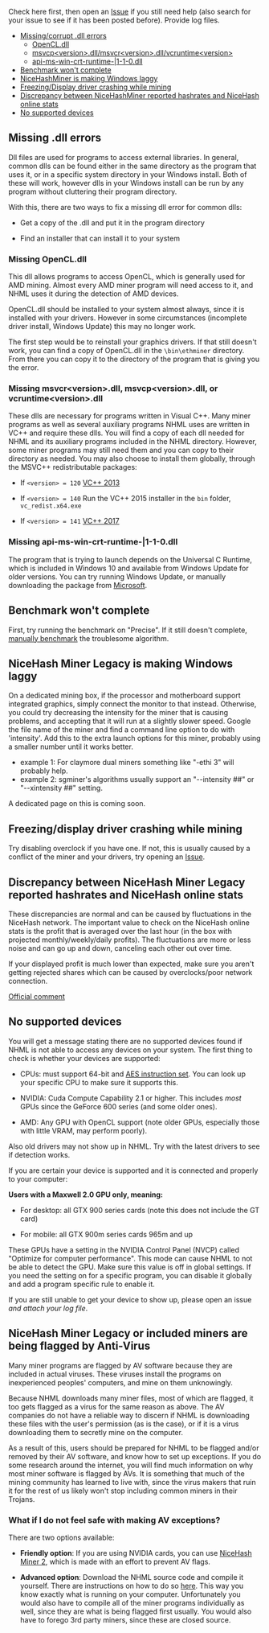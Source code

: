 Check here first, then open an [Issue](https://github.com/NiceHash/NiceHashMinerLegacy/issues) if you still need help (also search for your issue to see if it has been posted before). Provide log files.

* [Missing/corrupt .dll errors](#dllerrors)
  * [OpenCL.dll](#opencl)
  * [msvcp\<version>.dll/msvcr\<version>.dll/vcruntime\<version>](#msvcp)
  * [api-ms-win-crt-runtime-|1-1-0.dll](#crt)
* [Benchmark won't complete](#bench)
* [NiceHashMiner is making Windows laggy](#lag)
* [Freezing/Display driver crashing while mining](#ddcrash)
* [Discrepancy between NiceHashMiner reported hashrates and NiceHash online stats](#profitdisc) 
* [No supported devices](#nosupportdev)

## <a name="dllerrors"></a> Missing .dll errors

Dll files are used for programs to access external libraries. In general, common dlls can be found either in the same directory as the program that uses it, or in a specific system directory in your Windows install. Both of these will work, however dlls in your Windows install can be run by any program without cluttering their program directory.

With this, there are two ways to fix a missing dll error for common dlls:

* Get a copy of the .dll and put it in the program directory

* Find an installer that can install it to your system

### <a name="opencl"></a> Missing OpenCL.dll

This dll allows programs to access OpenCL, which is generally used for AMD mining. Almost every AMD miner program will need access to it, and NHML uses it during the detection of AMD devices. 

OpenCL.dll should be installed to your system almost always, since it is installed with your drivers. However in some circumstances (incomplete driver install, Windows Update) this may no longer work. 

The first step would be to reinstall your graphics drivers. If that still doesn't work, you can find a copy of OpenCL.dll in the `\bin\ethminer` directory. From there you can copy it to the directory of the program that is giving you the error.

### <a name="msvcp"></a> Missing msvcr\<version>.dll, msvcp\<version>.dll, or vcruntime\<version>.dll

These dlls are necessary for programs written in Visual C++. Many miner programs as well as several auxiliary programs NHML uses are written in VC++ and require these dlls. You will find a copy of each dll needed for NHML and its auxiliary programs included in the NHML directory. However, some miner programs may still need them and you can copy to their directory as needed. You may also choose to install them globally, through the MSVC++ redistributable packages:

* If `<version> = 120` [VC++ 2013](https://www.microsoft.com/en-ca/download/details.aspx?id=40784)

* If `<version> = 140` Run the VC++ 2015 installer in the `bin` folder, `vc_redist.x64.exe`

* If `<version> = 141` [VC++ 2017](https://go.microsoft.com/fwlink/?LinkId=746572)

### <a name="crt"></a> Missing api-ms-win-crt-runtime-|1-1-0.dll

The program that is trying to launch depends on the Universal C Runtime, which is included in Windows 10 and available from Windows Update for older versions. You can try running Windows Update, or manually downloading the package from [Microsoft](https://support.microsoft.com/en-us/help/2999226/update-for-universal-c-runtime-in-windows).

## <a name="bench"></a> Benchmark won't complete

First, try running the benchmark on "Precise". If it still doesn't complete, [manually benchmark](https://github.com/NiceHash/NiceHashMinerLegacy/wiki/Getting-started#manualbenchmarking) the troublesome algorithm.

## <a name="lag"></a> NiceHash Miner Legacy is making Windows laggy

On a dedicated mining box, if the processor and motherboard support integrated graphics, simply connect the monitor to that instead. Otherwise, you could try decreasing the intensity for the miner that is causing problems, and accepting that it will run at a slightly slower speed. Google the file name of the miner and find a command line option to do with 'intensity'. Add this to the extra launch options for this miner, probably using a smaller number until it works better.
* example 1: For claymore dual miners something like "-ethi 3" will probably help.
* example 2: sgminer's algorithms usually support an "--intensity ##" or "--xintensity ##" setting.

A dedicated page on this is coming soon.

## <a name="ddcrash"></a> Freezing/display driver crashing while mining

Try disabling overclock if you have one. If not, this is usually caused by a conflict of the miner and your drivers, try opening an [Issue](https://github.com/NiceHash/NiceHashMinerLegacy/issues).

## <a name="profitdisc"></a> Discrepancy between NiceHash Miner Legacy reported hashrates and NiceHash online stats

These discrepancies are normal and can be caused by fluctuations in the NiceHash network. The important value to check on the NiceHash online stats is the profit that is averaged over the last hour (in the box with projected monthly/weekly/daily profits). The fluctuations are more or less noise and can go up and down, canceling each other out over time.

If your displayed profit is much lower than expected, make sure you aren't getting rejected shares which can be caused by overclocks/poor network connection.

[Official comment](https://www.reddit.com/r/NiceHash/comments/6in4aw/mining_the_speed_on_the_web_is_not_the_same_as/)

## <a name="nosupportdev"></a> No supported devices

You will get a message stating there are no supported devices found if NHML is not able to access any devices on your system. The first thing to check is whether your devices are supported:

* CPUs: must support 64-bit and [AES instruction set](https://en.wikipedia.org/wiki/AES_instruction_set#Intel_and_AMD_x86_architecture). You can look up your specific CPU to make sure it supports this.

* NVIDIA: Cuda Compute Capability 2.1 or higher. This includes *most* GPUs since the GeForce 600 series (and some older ones).

* AMD: Any GPU with OpenCL support (note older GPUs, especially those with little VRAM, may perform poorly).

Also old drivers may not show up in NHML. Try with the latest drivers to see if detection works.

If you are certain your device is supported and it is connected and properly to your computer:

**Users with a Maxwell 2.0 GPU only, meaning:**

* For desktop: all GTX 900 series cards (note this does not include the GT card)

* For mobile: all GTX 900m series cards 965m and up

These GPUs have a setting in the NVIDIA Control Panel (NVCP) called "Optimize for computer performance". This mode can cause NHML to not be able to detect the GPU. Make sure this value is off in global settings. If you need the setting on for a specific program, you can disable it globally and add a program specific rule to enable it.

If you are still unable to get your device to show up, please open an issue *and attach your log file*.

## NiceHash Miner Legacy or included miners are being flagged by Anti-Virus

Many miner programs are flagged by AV software because they are included in actual viruses. These viruses install the programs on inexperienced peoples' computers, and mine on them unknowingly.

Because NHML downloads many miner files, most of which are flagged, it too gets flagged as a virus for the same reason as above. The AV companies do not have a reliable way to discern if NHML is downloading these files with the user's permission (as is the case), or if it is a virus downloading them to secretly mine on the computer.

As a result of this, users should be prepared for NHML to be flagged and/or removed by their AV software, and know how to set up exceptions. If you do some research around the internet, you will find much information on why most miner software is flagged by AVs. It is something that much of the mining community has learned to live with, since the virus makers that ruin it for the rest of us likely won't stop including common miners in their Trojans.

### What if I do not feel safe with making AV exceptions?

There are two options available:

* **Friendly option**: If you are using NVIDIA cards, you can use [NiceHash Miner 2](https://miner.nicehash.com/), which is made with an effort to prevent AV flags.

* **Advanced option**: Download the NHML source code and compile it yourself. There are instructions on how to do so [here](https://github.com/nicehash/NiceHashMinerLegacy/wiki/Development). This way you know exactly what is running on your computer. Unfortunately you would also have to compile all of the miner programs individually as well, since they are what is being flagged first usually. You would also have to forego 3rd party miners, since these are closed source.